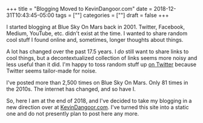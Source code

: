 +++
title = "Blogging Moved to KevinDangoor.com"
date = 2018-12-31T10:43:45-05:00
tags = [""]
categories = [""]
draft = false
+++

I started blogging at Blue Sky On Mars back in 2001. Twitter, Facebook, Medium, YouTube, etc. didn't exist at the time. I wanted to share random cool stuff I found online and, sometimes, longer thoughts about things.

A lot has changed over the past 17.5 years. I *do* still want to share links to cool things, but a decontextualized collection of links seems more noisy and less useful than it did. I'm happy to toss random stuff up [on Twitter](https://www.twitter.com/dangoor) because Twitter seems tailor-made for noise.

I've posted more than 2,500 times on Blue Sky On Mars. Only 81 times in the 2010s. The internet has changed, and so have I.

So, here I am at the end of 2018, and I've decided to take my blogging in a new direction over at [KevinDangoor.com](http://kevindangoor.com/). I've turned this site into a static one and do not presently plan to post here any more.
